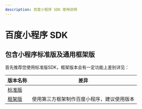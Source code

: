 ```yaml
---
description: 百度小程序 SDK 使用说明
---
```


# 百度小程序 SDK

## 包含小程序标准版及通用框架版 <a href="bao-han-xiao-cheng-xu-biao-zhun-ban-cha-jian-ban-ji-tong-yong-kuang-jia-ban" id="bao-han-xiao-cheng-xu-biao-zhun-ban-cha-jian-ban-ji-tong-yong-kuang-jia-ban"></a>

首先推荐您使用标准版SDK，框架版本会有一定功能上差别详见：

| 版本名称                       | 差异                    |
| -------------------------- | --------------------- |
| [​标准版​](baidusdk.md)       | ​                     |
| ​[框架版​](baidusdkcustom.md) | 使用第三方框架制作百度小程序，建议使用版本 |

####
